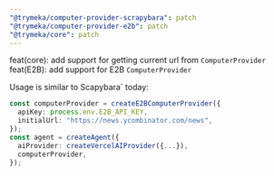 ```yaml
---
"@trymeka/computer-provider-scrapybara": patch
"@trymeka/computer-provider-e2b": patch
"@trymeka/core": patch
---
```


feat(core): add support for getting current url from `ComputerProvider`
feat(E2B): add support for E2B `ComputerProvider`

Usage is similar to Scapybara` today:

```typescript
const computerProvider = createE2BComputerProvider({
  apiKey: process.env.E2B_API_KEY,
  initialUrl: "https://news.ycombinator.com/news",
});
const agent = createAgent({
  aiProvider: createVercelAIProvider({...}),
  computerProvider,
});
```
